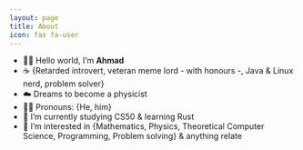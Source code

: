 ```yaml
---
layout: page
title: About
icon: fas fa-user
---
```


- 👋🏼 Hello world, I’m **Ahmad**
- ☕ {Retarded introvert, veteran meme lord - with honours -, Java & Linux nerd, problem solver} 
- ☁️ Dreams to become a physicist
- 🚶‍♂️ Pronouns: {He, him}
- 🌱 I’m currently studying CS50 & learning Rust
- 👀 I’m interested in {Mathematics, Physics, Theoretical Computer Science, Programming, Problem solving} & anything relate
